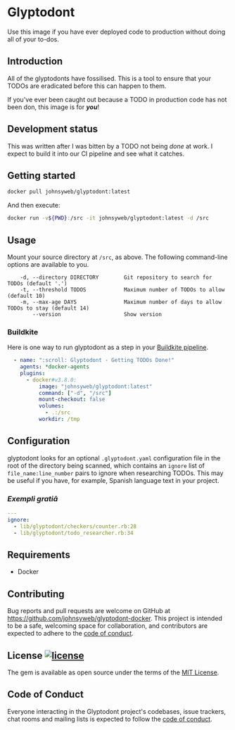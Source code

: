 # Glyptodont

Use this image if you have ever deployed code to production without doing all of
your to-dos.

## Introduction

All of the glyptodonts have fossilised. This is a tool to ensure that your TODOs
are eradicated before this can happen to them.

If you've ever been caught out because a TODO in production code has not been
don, this image is for ***you***!

## Development status

This was written after I was bitten by a TODO not being _done_ at work. I expect
to build it into our CI pipeline and see what it catches.

## Getting started

```sh
docker pull johnsyweb/glyptodont:latest
```

And then execute:

```sh
docker run -v${PWD}:/src -it johnsyweb/glyptodont:latest -d /src
```

## Usage

Mount your source directory at `/src`, as above. The following command-line options are available to you.

```
    -d, --directory DIRECTORY        Git repository to search for TODOs (default '.')
    -t, --threshold TODOS            Maximum number of TODOs to allow (default 10)
    -m, --max-age DAYS               Maximum number of days to allow TODOs to stay (default 14)
        --version                    Show version
```

### Buildkite

Here is one way to run glyptodont as a step in your
[Buildkite pipeline](https://buildkite.com/docs/pipelines).

```yaml
  - name: ":scroll: Glyptodont - Getting TODOs Done!"
    agents: *docker-agents
    plugins:
      - docker#v3.8.0:
          image: "johnsyweb/glyptodont:latest"
          command: ["-d", "/src"]
          mount-checkout: false
          volumes:
            - .:/src
          workdir: /tmp
```

## Configuration

glyptodont looks for an optional `.glyptodont.yaml` configuration file in the
root of the directory being scanned, which contains an `ignore` list of
`file_name:line_number` pairs to ignore when researching TODOs. This may be
useful if you have, for example, Spanish language text in your project.

### _Exempli gratiā_

```yaml
---
ignore:
  - lib/glyptodont/checkers/counter.rb:28
  - lib/glyptodont/todo_researcher.rb:34
```

## Requirements

- Docker

## Contributing

Bug reports and pull requests are welcome on GitHub at
<https://github.com/johnsyweb/glyptodont-docker>. This project is intended to be a
safe, welcoming space for collaboration, and contributors are expected to adhere
to the [code of
conduct](https://github.com/johnsyweb/glyptodont/blob/master/CODE_OF_CONDUCT.md).

## License [![license](https://img.shields.io/github/license/mashape/apistatus.svg?style=flat-square)](https://github.com/johnsyweb/glyptodont/blob/HEAD/LICENSE.txt)

The gem is available as open source under the terms of the [MIT License](https://opensource.org/licenses/MIT).

## Code of Conduct

Everyone interacting in the Glyptodont project's codebases, issue trackers, chat
rooms and mailing lists is expected to follow the [code of
conduct](https://github.com/johnsyweb/glyptodont/blob/master/CODE_OF_CONDUCT.md).
